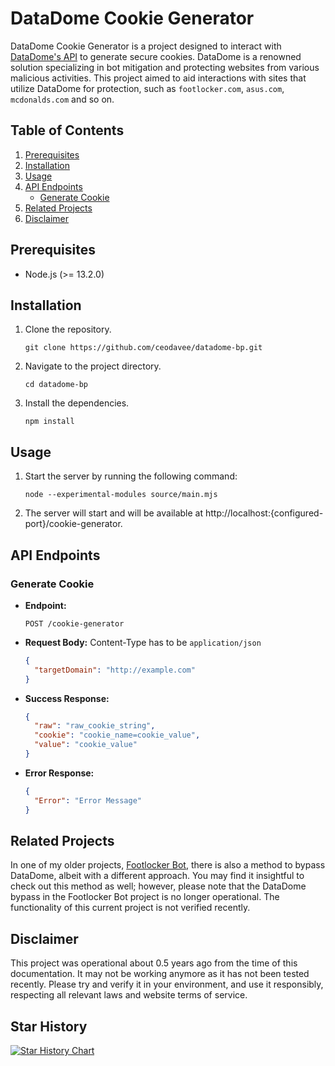 # DataDome Cookie Generator

DataDome Cookie Generator is a project designed to interact with [DataDome's API](https://www.datadome.co/) to generate secure cookies. DataDome is a renowned solution specializing in bot mitigation and protecting websites from various malicious activities. This project aimed to aid interactions with sites that utilize DataDome for protection, such as `footlocker.com`, `asus.com`, `mcdonalds.com` and so on.

## Table of Contents

1. [Prerequisites](#prerequisites)
2. [Installation](#installation)
3. [Usage](#usage)
4. [API Endpoints](#api-endpoints)
   - [Generate Cookie](#generate-cookie)
5. [Related Projects](#related-projects)
6. [Disclaimer](#disclaimer)

## Prerequisites

- Node.js (>= 13.2.0)

## Installation

1. Clone the repository.
   ```shell
   git clone https://github.com/ceodavee/datadome-bp.git
   ```

2. Navigate to the project directory.
   ```shell
   cd datadome-bp
   ```

3. Install the dependencies.
   ```shell
   npm install
   ```

## Usage

1. Start the server by running the following command:
   ```shell
   node --experimental-modules source/main.mjs
   ```

2. The server will start and will be available at http://localhost:{configured-port}/cookie-generator.

## API Endpoints

### Generate Cookie

- **Endpoint:**
  ```
  POST /cookie-generator
  ```
- **Request Body:**
    Content-Type has to be `application/json`
  ```json
  {
    "targetDomain": "http://example.com"
  }
  ```
- **Success Response:**
  ```json
  {
    "raw": "raw_cookie_string",
    "cookie": "cookie_name=cookie_value",
    "value": "cookie_value"
  }
  ```
- **Error Response:**
  ```json
  {
    "Error": "Error Message"
  }
  ```

## Related Projects

In one of my older projects, [Footlocker Bot](https://github.com/ceodavee/footlocker-bot), there is also a method to bypass DataDome, albeit with a different approach. You may find it insightful to check out this method as well; however, please note that the DataDome bypass in the Footlocker Bot project is no longer operational. The functionality of this current project is not verified recently.

## Disclaimer

This project was operational about 0.5 years ago from the time of this documentation. It may not be working anymore as it has not been tested recently. Please try and verify it in your environment, and use it responsibly, respecting all relevant laws and website terms of service. 

## Star History

[![Star History Chart](https://api.star-history.com/svg?repos=d-suter/d-suter,d-suter/datadome-bp&type=Date)](https://star-history.com/#d-suter/d-suter&d-suter/datadome-bp&Date)
